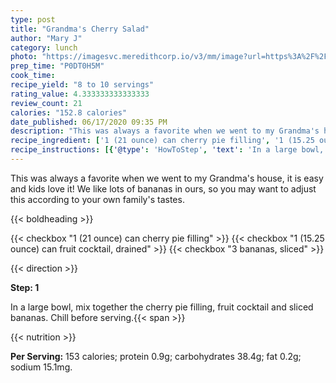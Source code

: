 ```yaml
---
type: post
title: "Grandma's Cherry Salad"
author: "Mary J"
category: lunch
photo: "https://imagesvc.meredithcorp.io/v3/mm/image?url=https%3A%2F%2Fimages.media-allrecipes.com%2Fuserphotos%2F4496751.jpg"
prep_time: "P0DT0H5M"
cook_time: 
recipe_yield: "8 to 10 servings"
rating_value: 4.333333333333333
review_count: 21
calories: "152.8 calories"
date_published: 06/17/2020 09:35 PM
description: "This was always a favorite when we went to my Grandma's house, it is easy and kids love it! We like lots of bananas in ours, so you may want to adjust this according to your own family's tastes."
recipe_ingredient: ['1 (21 ounce) can cherry pie filling', '1 (15.25 ounce) can fruit cocktail, drained', '3 bananas, sliced']
recipe_instructions: [{'@type': 'HowToStep', 'text': 'In a large bowl, mix together the cherry pie filling, fruit cocktail and sliced bananas. Chill before serving.\n'}]
---
```


This was always a favorite when we went to my Grandma's house, it is easy and kids love it! We like lots of bananas in ours, so you may want to adjust this according to your own family's tastes. 

{{< boldheading >}}

{{< checkbox "1 (21 ounce) can cherry pie filling" >}}
{{< checkbox "1 (15.25 ounce) can fruit cocktail, drained" >}}
{{< checkbox "3  bananas, sliced" >}}


{{< direction >}}

**Step: 1**

In a large bowl, mix together the cherry pie filling, fruit cocktail and sliced bananas. Chill before serving.{{< span >}}

{{< nutrition >}}

**Per Serving:** 153 calories; protein 0.9g; carbohydrates 38.4g; fat 0.2g; sodium 15.1mg.